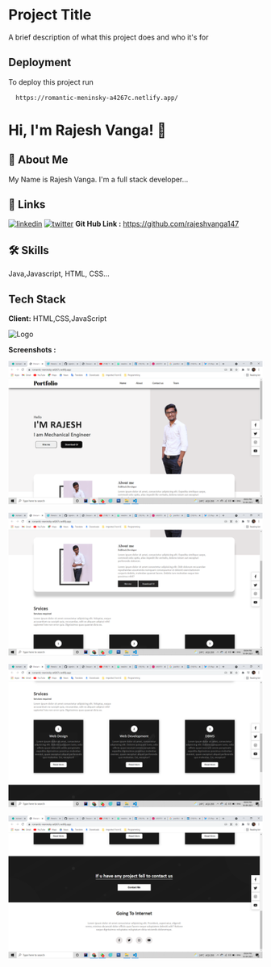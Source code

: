 
# Project Title

A brief description of what this project does and who it's for


## Deployment

To deploy this project run

```bash
  https://romantic-meninsky-a4267c.netlify.app/
```

  
# Hi, I'm Rajesh Vanga! 👋

  
## 🚀 About Me
My Name is Rajesh Vanga.
I'm a full stack developer...

  
## 🔗 Links

[![linkedin](https://img.shields.io/badge/linkedin-0A66C2?style=for-the-badge&logo=linkedin&logoColor=white)](https://www.linkedin.com/in/rajesh-vanga-2283711a5/)
[![twitter](https://img.shields.io/badge/twitter-1DA1F2?style=for-the-badge&logo=twitter&logoColor=white)](https://twitter.com/rajeshvanga147)
**Git Hub Link :** https://github.com/rajeshvanga147
  
## 🛠 Skills
Java,Javascript, HTML, CSS...

  
## Tech Stack

**Client:** HTML,CSS,JavaScript



  
![Logo](https://cdn.dribbble.com/users/5720644/screenshots/13912339/media/cfc570f6891e4aef4ae3c5282a767847.gif)

**Screenshots :**

![image](https://github.com/rajeshvanga147/Project/blob/main/2021-09-10%20(2).png?raw=true)

![image](https://github.com/rajeshvanga147/Project/blob/main/2021-09-10%20(3).png?raw=true)

![image](https://github.com/rajeshvanga147/Project/blob/main/2021-09-10%20(4).png?raw=true)

![image](https://github.com/rajeshvanga147/Project/blob/main/2021-09-10%20(5).png?raw=true)